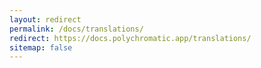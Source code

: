 ```yaml
---
layout: redirect
permalink: /docs/translations/
redirect: https://docs.polychromatic.app/translations/
sitemap: false
---
```


